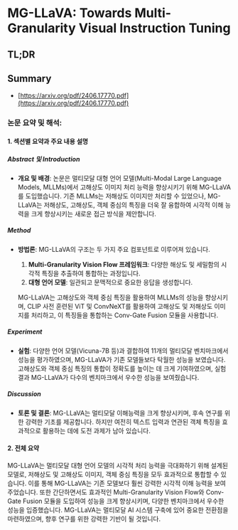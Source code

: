 # MG-LLaVA: Towards Multi-Granularity Visual Instruction Tuning
## TL;DR
## Summary
- [https://arxiv.org/pdf/2406.17770.pdf](https://arxiv.org/pdf/2406.17770.pdf)

### 논문 요약 및 해석:

#### 1. 섹션별 요약과 주요 내용 설명

##### Abstract 및 Introduction
- **개요 및 배경**: 논문은 멀티모달 대형 언어 모델(Multi-Modal Large Language Models, MLLMs)에서 고해상도 이미지 처리 능력을 향상시키기 위해 MG-LLaVA를 도입했습니다. 기존 MLLMs는 저해상도 이미지만 처리할 수 있었으나, MG-LLaVA는 저해상도, 고해상도, 객체 중심의 특징을 더욱 잘 융합하여 시각적 이해 능력을 크게 향상시키는 새로운 접근 방식을 제안합니다.

##### Method
- **방법론**: MG-LLaVA의 구조는 두 가지 주요 컴포넌트로 이루어져 있습니다.
  1. **Multi-Granularity Vision Flow 프레임워크**: 다양한 해상도 및 세밀함의 시각적 특징을 추출하여 통합하는 과정입니다.
  2. **대형 언어 모델**: 일관되고 문맥적으로 중요한 응답을 생성합니다.
  
  MG-LLaVA는 고해상도와 객체 중심 특징을 활용하여 MLLMs의 성능을 향상시키며, CLIP 사전 훈련된 ViT 및 ConvNeXT를 활용하여 고해상도 및 저해상도 이미지를 처리하고, 이 특징들을 통합하는 Conv-Gate Fusion 모듈을 사용합니다.

##### Experiment
- **실험**: 다양한 언어 모델(Vicuna-7B 등)과 결합하여 11개의 멀티모달 벤치마크에서 성능을 평가하였으며, MG-LLaVA가 기존 모델들보다 탁월한 성능을 보였습니다. 고해상도와 객체 중심 특징의 통합이 정확도를 높이는 데 크게 기여하였으며, 실험 결과 MG-LLaVA가 다수의 벤치마크에서 우수한 성능을 보여줬습니다.

##### Discussion
- **토론 및 결론**: MG-LLaVA는 멀티모달 이해능력을 크게 향상시키며, 후속 연구를 위한 강력한 기초를 제공합니다. 하지만 여전히 텍스트 입력과 연관된 객체 특징을 효과적으로 활용하는 데에 도전 과제가 남아 있습니다.

#### 2. 전체 요약

MG-LLaVA는 멀티모달 대형 언어 모델의 시각적 처리 능력을 극대화하기 위해 설계된 모델로, 저해상도 및 고해상도 이미지, 객체 중심 특징을 모두 효과적으로 통합할 수 있습니다. 이를 통해 MG-LLaVA는 기존 모델보다 훨씬 강력한 시각적 이해 능력을 보여주었습니다. 또한 간단하면서도 효과적인 Multi-Granularity Vision Flow와 Conv-Gate Fusion 모듈을 도입하여 성능을 크게 향상시키며, 다양한 벤치마크에서 우수한 성능을 입증했습니다. MG-LLaVA는 멀티모달 AI 시스템 구축에 있어 중요한 전환점을 마련하였으며, 향후 연구를 위한 강력한 기반이 될 것입니다.